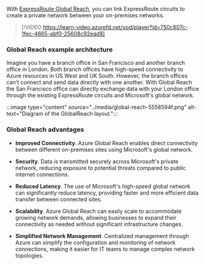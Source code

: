 
With [ExpressRoute Global Reach](/azure/expressroute/expressroute-global-reach), you can link ExpressRoute circuits to create a private network between your on-premises networks. 

> [!VIDEO https://learn-video.azurefd.net/vod/player?id=750c807c-1fec-4665-abf0-25608c92ead8]

### Global Reach example architecture

Imagine you have a branch office in San Francisco and another branch office in London. Both branch offices have high-speed connectivity to Azure resources in US West and UK South. However, the branch offices can't connect and send data directly with one another. With Global Reach the San Francisco office can directly exchange data with your London office through the existing ExpressRoute circuits and Microsoft's global network.

:::image type="content" source="../media/global-reach-5558594f.png" alt-text="Diagram of the GlobalReach layout.":::


### Global Reach advantages

- **Improved Connectivity**. Azure Global Reach enables direct connectivity between different on-premises sites using Microsoft's global network.

- **Security**. Data is transmitted securely across Microsoft's private network, reducing exposure to potential threats compared to public internet connections.

- **Reduced Latency**. The use of Microsoft's high-speed global network can significantly reduce latency, providing faster and more efficient data transfer between connected sites.

- **Scalability**. Azure Global Reach can easily scale to accommodate growing network demands, allowing businesses to expand their connectivity as needed without significant infrastructure changes.

- **Simplified Network Management**. Centralized management through Azure can simplify the configuration and monitoring of network connections, making it easier for IT teams to manage complex network topologies.
